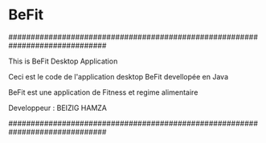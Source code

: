 # BeFit

##############################################################################

This is BeFit Desktop Application

Ceci est le code de l'application desktop BeFit devellopée en Java

BeFit est une application de Fitness et regime alimentaire 

Developpeur : BEIZIG HAMZA

##############################################################################
